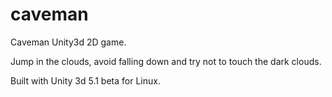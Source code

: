 # caveman
Caveman Unity3d 2D game.

Jump in the clouds, avoid falling down and try not to touch the dark clouds.

Built with Unity 3d 5.1 beta for Linux.

